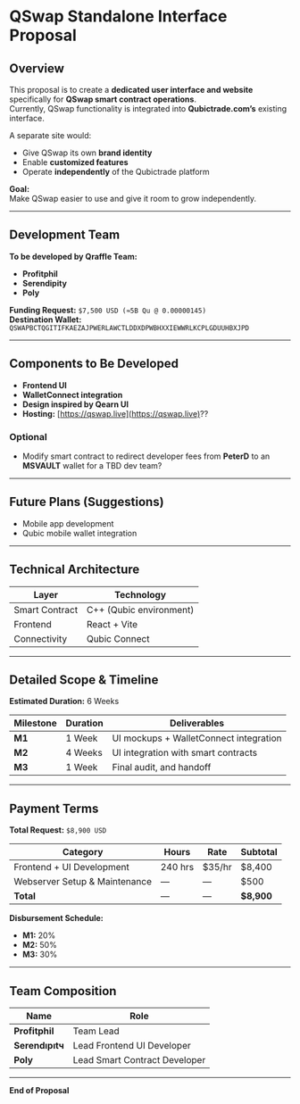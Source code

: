 # QSwap Standalone Interface Proposal

## Overview

This proposal is to create a **dedicated user interface and website** specifically for **QSwap smart contract operations**.  
Currently, QSwap functionality is integrated into **Qubictrade.com’s** existing interface.  

A separate site would:
- Give QSwap its own **brand identity**
- Enable **customized features**
- Operate **independently** of the Qubictrade platform

**Goal:**  
Make QSwap easier to use and give it room to grow independently.

---

## Development Team

**To be developed by Qraffle Team:**
- **Profitphil**  
- **Serendipity**  
- **Poly**

**Funding Request:** `$7,500 USD (≈5B Qu @ 0.00000145)`  
**Destination Wallet:**  
`QSWAPBCTQGITIFKAEZAJPWERLAWCTLDDXDPWBHXXIEWWRLKCPLGDUUHBXJPD`

---

## Components to Be Developed

- **Frontend UI**
- **WalletConnect integration**
- **Design inspired by Qearn UI**
- **Hosting:** [https://qswap.live](https://qswap.live)??

### Optional
- Modify smart contract to redirect developer fees from **PeterD** to an **MSVAULT** wallet for a TBD dev team?

---

## Future Plans (Suggestions)

- Mobile app development  
- Qubic mobile wallet integration  

---

## Technical Architecture

| Layer | Technology |
|-------|-------------|
| Smart Contract | C++ (Qubic environment) |
| Frontend | React + Vite |
| Connectivity | Qubic Connect |

---

## Detailed Scope & Timeline

**Estimated Duration:** 6 Weeks  

| Milestone | Duration | Deliverables |
|------------|-----------|---------------|
| **M1** | 1 Week | UI mockups + WalletConnect integration |
| **M2** | 4 Weeks | UI integration with smart contracts |
| **M3** | 1 Week | Final audit, and handoff |

---

## Payment Terms

**Total Request:** `$8,900 USD`

| Category | Hours | Rate | Subtotal |
|-----------|--------|------|-----------|
| Frontend + UI Development | 240 hrs | $35/hr | $8,400 |
| Webserver Setup & Maintenance | — | — | $500 |
| **Total** | — | — | **$8,900** |

**Disbursement Schedule:**
- **M1:** 20%  
- **M2:** 50%  
- **M3:** 30%  

---

## Team Composition

| Name | Role |
|------|------|
| **Profitphil** | Team Lead |
| **Serendıpıtч** | Lead Frontend UI Developer |
| **Poly** | Lead Smart Contract Developer |

---

**End of Proposal**
